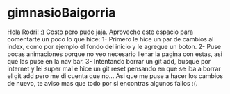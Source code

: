 # gimnasioBaigorria
Hola Rodri! :)
Costo pero pude jaja. Aprovecho este espacio para comentarte un poco lo que hice:
 1- Primero le hice un par de cambios al index, como por ejemplo el fondo del inicio y le agregue un boton.
 2- Puse pocas animaciones porque no veo necesario llenar la pagina con estas, asi que las puse en la nav bar.
 3- Intentando borrar un git add, busque por internet y lei super mal e hice un git reset pensando en que se iba a borrar el git add pero me di cuenta que no... Asi que me puse
a hacer los cambios de nuevo, te aviso mas que todo por si encontras algunos fallos :(.
